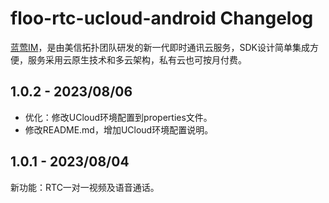 # floo-rtc-ucloud-android Changelog
[蓝莺IM](https://www.lanyingim.com/)，是由美信拓扑团队研发的新一代即时通讯云服务，SDK设计简单集成方便，服务采用云原生技术和多云架构，私有云也可按月付费。

## 1.0.2 - 2023/08/06
- 优化：修改UCloud环境配置到properties文件。
- 修改README.md，增加UCloud环境配置说明。

## 1.0.1 - 2023/08/04
新功能：RTC一对一视频及语音通话。
